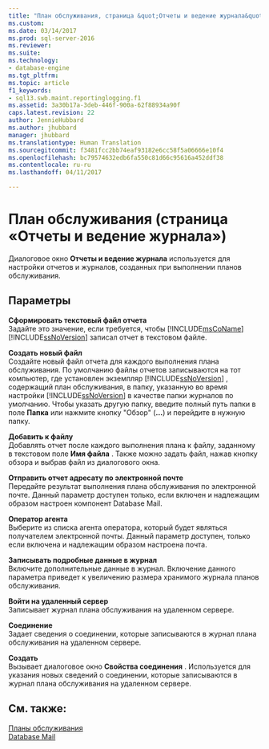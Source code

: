 ```yaml
---
title: "План обслуживания, страница &quot;Отчеты и ведение журнала&quot; | Документация Майкрософт"
ms.custom: 
ms.date: 03/14/2017
ms.prod: sql-server-2016
ms.reviewer: 
ms.suite: 
ms.technology:
- database-engine
ms.tgt_pltfrm: 
ms.topic: article
f1_keywords:
- sql13.swb.maint.reportinglogging.f1
ms.assetid: 3a30b17a-3deb-446f-900a-62f88934a90f
caps.latest.revision: 22
author: JennieHubbard
ms.author: jhubbard
manager: jhubbard
ms.translationtype: Human Translation
ms.sourcegitcommit: f3481fcc2bb74eaf93182e6cc58f5a06666e10f4
ms.openlocfilehash: bc79574632edb6fa550c81d66c95616a452ddf38
ms.contentlocale: ru-ru
ms.lasthandoff: 04/11/2017

---
```

# <a name="maintenance-plan-reporting-and-logging-page"></a>План обслуживания (страница «Отчеты и ведение журнала»)
  Диалоговое окно **Отчеты и ведение журнала** используется для настройки отчетов и журналов, созданных при выполнении планов обслуживания.  
  
## <a name="options"></a>Параметры  
 **Сформировать текстовый файл отчета**  
 Задайте это значение, если требуется, чтобы [!INCLUDE[msCoName](../../includes/msconame-md.md)] [!INCLUDE[ssNoVersion](../../includes/ssnoversion-md.md)] записал отчет в текстовом файле.  
  
 **Создать новый файл**  
 Создайте новый файл отчета для каждого выполнения плана обслуживания. По умолчанию файлы отчетов записываются на тот компьютер, где установлен экземпляр [!INCLUDE[ssNoVersion](../../includes/ssnoversion-md.md)] , содержащий план обслуживания, в папку, указанную во время настройки [!INCLUDE[ssNoVersion](../../includes/ssnoversion-md.md)] в качестве папки журналов по умолчанию. Чтобы указать другую папку, введите полный путь папки в поле **Папка** или нажмите кнопку "Обзор" (**...**) и перейдите в нужную папку.  
  
 **Добавить к файлу**  
 Добавлять отчет после каждого выполнения плана к файлу, заданному в текстовом поле **Имя файла** . Также можно задать файл, нажав кнопку обзора и выбрав файл из диалогового окна.  
  
 **Отправить отчет адресату по электронной почте**  
 Передайте результат выполнения плана обслуживания по электронной почте. Данный параметр доступен только, если включен и надлежащим образом настроен компонент Database Mail.  
  
 **Оператор агента**  
 Выберите из списка агента оператора, который будет являться получателем электронной почты. Данный параметр доступен, только если включена и надлежащим образом настроена почта.  
  
 **Записывать подробные данные в журнал**  
 Включите дополнительные данные в журнал. Включение данного параметра приведет к увеличению размера хранимого журнала планов обслуживания.  
  
 **Войти на удаленный сервер**  
 Записывает журнал плана обслуживания на удаленном сервере.  
  
 **Соединение**  
 Задает сведения о соединении, которые записываются в журнал плана обслуживания на удаленном сервере.  
  
 **Создать**  
 Вызывает диалоговое окно **Свойства соединения** . Используется для указания новых сведений о соединении, которые записываются в журнал плана обслуживания на удаленном сервере.  
  
## <a name="see-also"></a>См. также:  
 [Планы обслуживания](../../relational-databases/maintenance-plans/maintenance-plans.md)   
 [Database Mail](../../relational-databases/database-mail/database-mail.md)  
  
  
